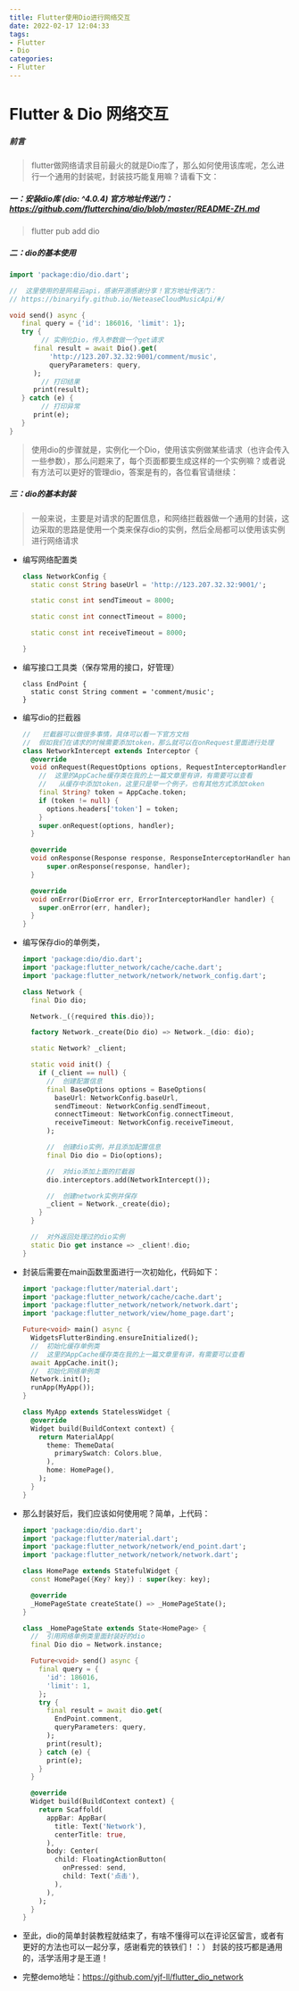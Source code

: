 ```yaml
---
title: Flutter使用Dio进行网络交互
date: 2022-02-17 12:04:33
tags:
- Flutter
- Dio
categories:
- Flutter
---
```


# Flutter & Dio 网络交互

##### 前言

> flutter做网络请求目前最火的就是Dio库了，那么如何使用该库呢，怎么进行一个通用的封装呢，封装技巧能复用嘛？请看下文：

##### 一：安装dio库 (dio: ^4.0.4) 官方地址传送门：https://github.com/flutterchina/dio/blob/master/README-ZH.md

> flutter pub add dio

##### 二：dio的基本使用

```dart
import 'package:dio/dio.dart';

//  这里使用的是网易云api，感谢开源感谢分享！官方地址传送门：
// https://binaryify.github.io/NeteaseCloudMusicApi/#/

void send() async {
   final query = {'id': 186016, 'limit': 1};
   try {
        // 实例化Dio，传入参数做一个get请求
      final result = await Dio().get(
          'http://123.207.32.32:9001/comment/music',
          queryParameters: query,
      );
        // 打印结果
      print(result);
   } catch (e) {
        // 打印异常
      print(e);
   }
}
```

> 使用dio的步骤就是，实例化一个Dio，使用该实例做某些请求（也许会传入一些参数），那么问题来了，每个页面都要生成这样的一个实例嘛？或者说有方法可以更好的管理dio，答案是有的，各位看官请继续：

##### 三：dio的基本封装

> 一般来说，主要是对请求的配置信息，和网络拦截器做一个通用的封装，这边采取的思路是使用一个类来保存dio的实例，然后全局都可以使用该实例进行网络请求

- 编写网络配置类

  ```dart
  class NetworkConfig {
    static const String baseUrl = 'http://123.207.32.32:9001/';
  
    static const int sendTimeout = 8000;
  
    static const int connectTimeout = 8000;
  
    static const int receiveTimeout = 8000;
  
  }
  ```

- 编写接口工具类（保存常用的接口，好管理）

  ```
  class EndPoint {
    static const String comment = 'comment/music';
  }
  ```

  

- 编写dio的拦截器

  ```dart
  //   拦截器可以做很多事情，具体可以看一下官方文档
  //  假如我们在请求的时候需要添加token，那么就可以在onRequest里面进行处理
  class NetworkIntercept extends Interceptor {
    @override
    void onRequest(RequestOptions options, RequestInterceptorHandler handler) {
      //  这里的AppCache缓存类在我的上一篇文章里有讲，有需要可以查看
      //   从缓存中添加token，这里只是举一个例子，也有其他方式添加token
      final String? token = AppCache.token;
      if (token != null) {
        options.headers['token'] = token;
      }
      super.onRequest(options, handler);
    }
  
    @override
    void onResponse(Response response, ResponseInterceptorHandler handler) {
        super.onResponse(response, handler);
    }
  
    @override
    void onError(DioError err, ErrorInterceptorHandler handler) {
      super.onError(err, handler);
    }
  }
  ```

  

- 编写保存dio的单例类，

  ```dart
  import 'package:dio/dio.dart';
  import 'package:flutter_network/cache/cache.dart';
  import 'package:flutter_network/network/network_config.dart';
  
  class Network {
    final Dio dio;
  
    Network._({required this.dio});
  
    factory Network._create(Dio dio) => Network._(dio: dio);
  
    static Network? _client;
  
    static void init() {
      if (_client == null) {
        //  创建配置信息
        final BaseOptions options = BaseOptions(
          baseUrl: NetworkConfig.baseUrl,
          sendTimeout: NetworkConfig.sendTimeout,
          connectTimeout: NetworkConfig.connectTimeout,
          receiveTimeout: NetworkConfig.receiveTimeout,
        );
  
        //  创建dio实例，并且添加配置信息
        final Dio dio = Dio(options);
  
        //  对dio添加上面的拦截器
        dio.interceptors.add(NetworkIntercept());
  
        //  创建network实例并保存
        _client = Network._create(dio);
      }
    }
  
    //  对外返回处理过的dio实例
    static Dio get instance => _client!.dio;
  }
  ```

- 封装后需要在main函数里面进行一次初始化，代码如下：

  ```dart
  import 'package:flutter/material.dart';
  import 'package:flutter_network/cache/cache.dart';
  import 'package:flutter_network/network/network.dart';
  import 'package:flutter_network/view/home_page.dart';
  
  Future<void> main() async {
    WidgetsFlutterBinding.ensureInitialized();
    //  初始化缓存单例类
    //  这里的AppCache缓存类在我的上一篇文章里有讲，有需要可以查看
    await AppCache.init();
    //  初始化网络单例类
    Network.init();
    runApp(MyApp());
  }
  
  class MyApp extends StatelessWidget {
    @override
    Widget build(BuildContext context) {
      return MaterialApp(
        theme: ThemeData(
          primarySwatch: Colors.blue,
        ),
        home: HomePage(),
      );
    }
  }
  ```

- 那么封装好后，我们应该如何使用呢？简单，上代码：

  ```dart
  import 'package:dio/dio.dart';
  import 'package:flutter/material.dart';
  import 'package:flutter_network/network/end_point.dart';
  import 'package:flutter_network/network/network.dart';
  
  class HomePage extends StatefulWidget {
    const HomePage({Key? key}) : super(key: key);
  
    @override
    _HomePageState createState() => _HomePageState();
  }
  
  class _HomePageState extends State<HomePage> {
    //  引用网络单例类里面封装好的dio
    final Dio dio = Network.instance;
  
    Future<void> send() async {
      final query = {
        'id': 186016,
        'limit': 1,
      };
      try {
        final result = await dio.get(
          EndPoint.comment,
          queryParameters: query,
        );
        print(result);
      } catch (e) {
        print(e);
      }
    }
  
    @override
    Widget build(BuildContext context) {
      return Scaffold(
        appBar: AppBar(
          title: Text('Network'),
          centerTitle: true,
        ),
        body: Center(
          child: FloatingActionButton(
            onPressed: send,
            child: Text('点击'),
          ),
        ),
      );
    }
  }
  ```

- 至此，dio的简单封装教程就结束了，有啥不懂得可以在评论区留言，或者有更好的方法也可以一起分享，感谢看完的铁铁们！：） 封装的技巧都是通用的，活学活用才是王道！
- 完整demo地址：https://github.com/yjf-ll/flutter_dio_network